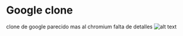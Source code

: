 # Google clone
clone de google parecido mas al chromium falta de detalles
![alt text](http://imgfz.com/i/16sziLm.png)